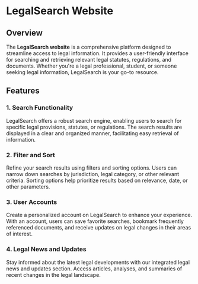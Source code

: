 # LegalSearch Website

## Overview

The **LegalSearch website** is a comprehensive platform designed to streamline access to legal information. It provides a user-friendly interface for searching and retrieving relevant legal statutes, regulations, and documents. Whether you're a legal professional, student, or someone seeking legal information, LegalSearch is your go-to resource.

## Features

### 1. Search Functionality

LegalSearch offers a robust search engine, enabling users to search for specific legal provisions, statutes, or regulations. The search results are displayed in a clear and organized manner, facilitating easy retrieval of information.

### 2. Filter and Sort

Refine your search results using filters and sorting options. Users can narrow down searches by jurisdiction, legal category, or other relevant criteria. Sorting options help prioritize results based on relevance, date, or other parameters.

### 3. User Accounts

Create a personalized account on LegalSearch to enhance your experience. With an account, users can save favorite searches, bookmark frequently referenced documents, and receive updates on legal changes in their areas of interest.

### 4. Legal News and Updates

Stay informed about the latest legal developments with our integrated legal news and updates section. Access articles, analyses, and summaries of recent changes in the legal landscape.
